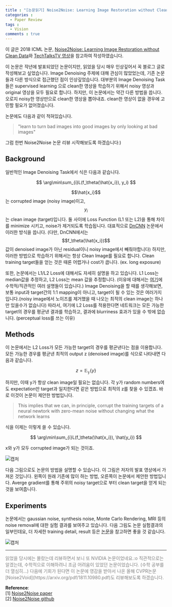 ```yaml
---
title : "[논문읽기] Noise2Noise: Learning Image Restoration without Clean Data"
categories :
  - Paper Review
tags :
  - Vision
comments : true
---
```

이 글은 2018 ICML 논문, [Noise2Noise: Learning Image Restoration without Clean Data](https://arxiv.org/pdf/1803.04189.pdf)와 [TechTalksTV 영상](https://vimeo.com/287807759)을 참고하여 작성하였습니다.

이 논문은 작년에 발표되었던 논문이지만, 읽었을 당시 매우 인상깊어서 꼭 블로그 글로 작성해보고 싶었습니다. Image Denoising 주제에 대해 관심이 많았었는데, 기존 논문들과 다른 방식으로 접근했던 점이 인상깊었습니다. 대부분의 Image Denoising Task 들은 supervised learning 으로 clean한 영상을 학습하기 위해서 noisy 영상과 original 영상을 모두 필요로 합니다. 하지만, 이 논문에서는 약간 다른 방법을 씁니다. 오로지 noisy한 영상만으로 clean한 영상을 뽑아내죠. clean한 영상이 없을 경우에 고민할 필요가 없어졌습니다.

논문에도 다음과 같이 적혀있습니다.
> "learn to turn bad images into good images by only looking at bad images"

그럼 한번 Noise2Noise 논문 리뷰 시작해보도록 하겠습니다:)

## Background

일반적인 Image Denoising Task에서 식은 다음과 같습니다.

$$
\arg\min\sum_{i}L(f_\theta(\hat{x_i}), y_i)
$$

$$\hat{x_i}$$는 corrupted image (noisy image)이고, $$y_i$$는 clean image (target)입니다. 둘 사이에 Loss Function (L1 또는 L2)을 통해 차이를 minimize 시키고, noise가 제거되도록 학습됩니다. 대표적으로 [DnCNN](https://arxiv.org/abs/1608.03981) 논문에서 이러한 방식을 씁니다. (다만, DnCNN에서는 $$f_\theta(\hat{x_i})$$ 값이 denoised image가 아닌 residual이니 noisy image에서 빼줘야합니다) 하지만, 이러한 방법으로 학습하기 위해서는 항상 Clean Image를 필요로 합니다. Clean training target들을 얻는 것은 때론 어렵거나 cost가 큽니다. (ex. long exposure)

또한, 논문에서는 L1/L2 Loss에 대해서도 자세히 설명을 하고 있습니다. L1 Loss는 median값을 추정하고, L2 Loss는 mean 값을 추정합니다. (이유에 대해서는 [여기](https://stats.stackexchange.com/questions/34613/l1-regression-estimates-median-whereas-l2-regression-estimates-mean)에 수학적/직관적인 여러 설명들이 있습니다.) Image Denoising을 할 때를 생각해보면, 보통 input과 target간의 1:1 mapping이 아니고, target이 될 수 있는 것은 여러가지 입니다.(noisy image에서 노이즈를 제거했을 때 나오는 최적의 clean image는 하나만 있을수가 없습니다) 따라서, 여기에 L2 Loss를 적용한다면 네트워크는 모든 가능한 target의 경우를 평균낸 결과를 학습하고, 결과에 blurriness 효과가 있을 수 밖에 없습니다. (perceptual loss를 쓰는 이유)

## Methods
이 논문에서는 L2 Loss가 모든 가능한 target의 경우를 평균낸다는 점을 이용합니다. 모든 가능한 경우를 평균낸 최적의 output z (denoised image)를 식으로 나타내면 다음과 같습니다.

$$
z = \mathbb{E_y}\{y\}
$$

하지만, 이때 y가 항상 clean image일 필요는 없습니다. 각 y가 random numbers여도 expectation만 target과 일치한다면 같은 방법으로 최적의 z를 찾을 수 있겠죠. 바로 이것이 논문이 제안한 방법입니다.

> This implies that we can, in principle, corrupt the training targets of a neural newtork with zero-mean noise without changing what the network learns

식을 이제는 이렇게 쓸 수 있습니다.

$$
\arg\min\sum_{i}L(f_\theta(\hat{x_i}), \hat{y_i})
$$

x와 y가 모두 corrupted image가 되는 것이죠.

![캡처](https://i.imgur.com/Oreaq8x.png)

다음 그림으로도 논문의 방법을 설명할 수 있습니다. 이 그림은 저자의 발표 영상에서 가져온 것입니다. 왼쪽이 원래 기존에 많이 하는 방법, 오른쪽이 논문에서 제안한 방법입니다. Averge gradient를 통해 주위의 noisy target으로 부터 clean target을 얻게 되는 것을 보여줍니다.

## Experiments

논문에서는 gaussian noise, synthesis noise, Monte Carlo Rendering, MRI 등의 noise removal에 대한 실험 결과를 보여주고 있습니다. 다음 그림도 논문 실험결과의 일부인데요, 더 자세한 training detail, result 등은 [논문](https://arxiv.org/pdf/1803.04189.pdf)을 참고하면 좋을 것 같습니다.

![캡처](https://i.imgur.com/AHgJmI4.png)

---
<p style="font-size:14px; color:gray;">
읽었을 당시에는 몰랐는데 리뷰하면서 보니 또 NVIDIA 논문이었네요.:o 직관적으로는 알겠는데, 수학적으로 이해하려니 조금 어려움이 있었던 논문이었습니다. (수학 공부를 더 열심히...) 다음에 기회가 된다면 이 논문에 영감을 받아서 나온 올해 CVPR논문 [Noise2Void](https://arxiv.org/pdf/1811.10980.pdf)도 리뷰해보도록 하겠습니다.
</p>

**Reference**:<br>
[1] [Noise2Noise paper](https://arxiv.org/pdf/1803.04189.pdf)<br>
[2] [Noise2Noise github](https://github.com/NVlabs/noise2noise#noise2noise-learning-image-restoration-without-clean-data---official-tensorflow-implementation-of-the-icml-2018-paper)
